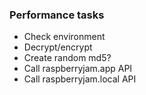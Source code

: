 ### Performance tasks
* Check environment
* Decrypt/encrypt
* Create random md5?
* Call raspberryjam.app API
* Call raspberryjam.local API
